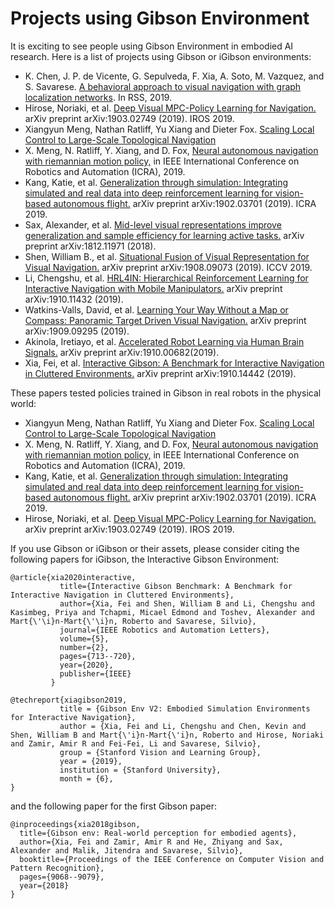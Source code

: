 Projects using Gibson Environment
===================================

It is exciting to see people using Gibson Environment in embodied AI research. Here is a list of projects using Gibson or iGibson environments:

- K. Chen, J. P. de Vicente, G. Sepulveda, F. Xia, A. Soto, M. Vazquez, and S. Savarese. [A behavioral approach to visual navigation with graph localization networks](https://arxiv.org/pdf/1903.00445.pdf). In RSS, 2019.
- Hirose, Noriaki, et al. [Deep Visual MPC-Policy Learning for Navigation.](https://arxiv.org/pdf/1903.02749.pdf) arXiv preprint arXiv:1903.02749 (2019). IROS 2019.
- Xiangyun Meng, Nathan Ratliff, Yu Xiang and Dieter Fox. [Scaling Local Control to Large-Scale Topological Navigation](https://arxiv.org/pdf/1909.12329.pdf)
- X. Meng, N. Ratliff, Y. Xiang, and D. Fox, [Neural autonomous navigation with riemannian motion policy,](https://arxiv.org/pdf/1904.01762.pdf) in IEEE International Conference on Robotics and Automation (ICRA), 2019.
- Kang, Katie, et al. [Generalization through simulation: Integrating simulated and real data into deep reinforcement learning for vision-based autonomous flight.](https://arxiv.org/abs/1902.03701) arXiv preprint arXiv:1902.03701 (2019). ICRA 2019.
- Sax, Alexander, et al. [Mid-level visual representations improve generalization and sample efficiency for learning active tasks.](https://arxiv.org/pdf/1812.11971.pdf) arXiv preprint arXiv:1812.11971 (2018).
- Shen, William B., et al. [Situational Fusion of Visual Representation for Visual Navigation.](http://openaccess.thecvf.com/content_ICCV_2019/papers/Shen_Situational_Fusion_of_Visual_Representation_for_Visual_Navigation_ICCV_2019_paper.pdf) arXiv preprint arXiv:1908.09073 (2019). ICCV 2019.
- Li, Chengshu, et al. [HRL4IN: Hierarchical Reinforcement Learning for Interactive Navigation with Mobile Manipulators.](https://arxiv.org/pdf/1910.11432.pdf) arXiv preprint arXiv:1910.11432 (2019).
- Watkins-Valls, David, et al. [Learning Your Way Without a Map or Compass: Panoramic Target Driven Visual Navigation.](https://arxiv.org/pdf/1909.09295.pdf) arXiv preprint arXiv:1909.09295 (2019).
- Akinola, Iretiayo, et al. [Accelerated Robot Learning via Human Brain Signals.](https://arxiv.org/pdf/1910.00682.pdf) arXiv preprint arXiv:1910.00682(2019).
- Xia, Fei, et al. [Interactive Gibson: A Benchmark for Interactive Navigation in Cluttered Environments.](https://arxiv.org/pdf/1910.14442.pdf) arXiv preprint arXiv:1910.14442 (2019).


These papers tested policies trained in Gibson in real robots in the physical world:

- Xiangyun Meng, Nathan Ratliff, Yu Xiang and Dieter Fox. [Scaling Local Control to Large-Scale Topological Navigation](https://arxiv.org/pdf/1909.12329.pdf)
- X. Meng, N. Ratliff, Y. Xiang, and D. Fox, [Neural autonomous navigation with riemannian motion policy,](https://arxiv.org/pdf/1904.01762.pdf) in IEEE International Conference on Robotics and Automation (ICRA), 2019.
- Kang, Katie, et al. [Generalization through simulation: Integrating simulated and real data into deep reinforcement learning for vision-based autonomous flight.](https://arxiv.org/abs/1902.03701) arXiv preprint arXiv:1902.03701 (2019). ICRA 2019.
- Hirose, Noriaki, et al. [Deep Visual MPC-Policy Learning for Navigation.](https://arxiv.org/pdf/1903.02749.pdf) arXiv preprint arXiv:1903.02749 (2019). IROS 2019.


If you use Gibson or iGibson or their assets, please consider citing the following papers for iGibson, the Interactive Gibson Environment:

````
@article{xia2020interactive,
           title={Interactive Gibson Benchmark: A Benchmark for Interactive Navigation in Cluttered Environments},
           author={Xia, Fei and Shen, William B and Li, Chengshu and Kasimbeg, Priya and Tchapmi, Micael Edmond and Toshev, Alexander and Mart{\'\i}n-Mart{\'\i}n, Roberto and Savarese, Silvio},
           journal={IEEE Robotics and Automation Letters},
           volume={5},
           number={2},
           pages={713--720},
           year={2020},
           publisher={IEEE}
         }
````

````text
@techreport{xiagibson2019,
           title = {Gibson Env V2: Embodied Simulation Environments for Interactive Navigation},
           author = {Xia, Fei and Li, Chengshu and Chen, Kevin and Shen, William B and Mart{\'i}n-Mart{\'i}n, Roberto and Hirose, Noriaki and Zamir, Amir R and Fei-Fei, Li and Savarese, Silvio},
           group = {Stanford Vision and Learning Group},
           year = {2019},
           institution = {Stanford University},
           month = {6},
}
````

and the following paper for the first Gibson paper:

````text
@inproceedings{xia2018gibson,
  title={Gibson env: Real-world perception for embodied agents},
  author={Xia, Fei and Zamir, Amir R and He, Zhiyang and Sax, Alexander and Malik, Jitendra and Savarese, Silvio},
  booktitle={Proceedings of the IEEE Conference on Computer Vision and Pattern Recognition},
  pages={9068--9079},
  year={2018}
}
````
